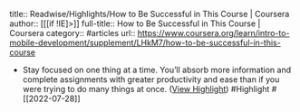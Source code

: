 title:: Readwise/Highlights/How to Be Successful in This Course | Coursera
author:: [[[if !IE]>]]
full-title:: How to Be Successful in This Course | Coursera
category:: #articles
url:: https://www.coursera.org/learn/intro-to-mobile-development/supplement/LHkM7/how-to-be-successful-in-this-course

- Stay focused on one thing at a time. You’ll absorb more information and complete assignments with greater productivity and ease than if you were trying to do many things at once. ([View Highlight](https://read.readwise.io/read/01g92a0q7t177ybv429mhxf7sy)) #Highlight #[[2022-07-28]]
